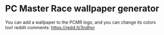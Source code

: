 # PC Master Race wallpaper generator

You can add a wallpaper to the PCMR logo, and you can change its colors too!
reddit comments: https://redd.it/3ndhvr
